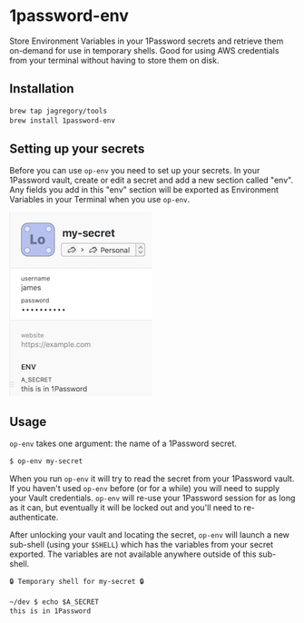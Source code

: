 # 1password-env

Store Environment Variables in your 1Password secrets and retrieve them on-demand for use in temporary shells. Good for using AWS credentials from your terminal without having to store them on disk.

## Installation

```sh
brew tap jagregory/tools
brew install 1password-env
```

## Setting up your secrets

Before you can use `op-env` you need to set up your secrets. In your 1Password vault, create or edit a secret and add a new section called "env". Any fields you add in this "env" section will be exported as Environment Variables in your Terminal when you use `op-env`.

![](./docs/example-1password-env-section.png)

## Usage

`op-env` takes one argument: the name of a 1Password secret.

```sh
$ op-env my-secret
```

When you run `op-env` it will try to read the secret from your 1Password vault. If you haven't used `op-env` before (or for a while) you will need to supply your Vault credentials. `op-env` will re-use your 1Password session for as long as it can, but eventually it will be locked out and you'll need to re-authenticate.

After unlocking your vault and locating the secret, `op-env` will launch a new sub-shell (using your `$SHELL`) which has the variables from your secret exported. The variables are not available anywhere outside of this sub-shell.

```
🔒 Temporary shell for my-secret 🔒

~/dev $ echo $A_SECRET
this is in 1Password
```
